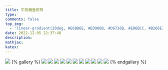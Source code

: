 ```yaml
---
title: 牛奶糖藝術照
type: 
comments: false
top_img:
  - 'linear-gradient(20deg, #E6B86E, #ED986B, #D6726B, #ED6BCC, #B266E3)'
date: 2022-12-05 22:37:48
description:
mathjax:
katex:
---
```


![](https://lh3.googleusercontent.com/pw/AL9nZEXJilx_sCrtMFnEZZSrP0tvqHgQBt7J5xvFWgbONTLdhg4wQ7azWi5q_AIyfq40y7b8tefGj8efDnUW1e5U0eCMoQDpi_p4hARS_NPE4lh58uV7xGaf2PbuediCqLU7MGlQr6vF-Lec2N_YJJKQQxKNhw=w1386-h926)
{% gallery %}
![](https://lh3.googleusercontent.com/v76Uckb5ThfKmdvmMmSAg-1CKe28F_ZOhRwNtIULragTxxwUmSvFN0-OAigKvoWfoeoYdmFNXQsYbylHrFJ7I2E1_M3Cc2vd2Bv3ITdqwpfEmCanNAmAHVTmGQdtnPebGI0sPUfS3r0=w1920-h1080)
![](https://lh3.googleusercontent.com/pGyc783jszbT2ICcDPdBWibXbPKw7GAc43E7PkrmbYmL5PFX8bT5AnO1qM3uoTCeNawv7A3hTaD89esRvCFndlFnDa2pMsf4rQSszH0pP8JNxVhn_Hi0FYCXRD2j-qH7xCGqGT1872c=w1920-h1080)
![](https://lh3.googleusercontent.com/8LGlwm_3kiwAfC2gnXx5i8YboP35iUZoSa8rXdg4sL_7EDHLP71hVaNjN7j9TYiGYhymZGnfk1u9HfsxY98z9EUv7i6fA3SMc0CheSZuhySTp2kXAYB2kAAw9r5JfVWU5Se6kO-e5Fs=w1920-h1080)
![](https://lh3.googleusercontent.com/eJynbHteVSFUt0i4yOv2foIwnfXts5sPa28vAVfQTFNk7HN7DBQAEYshqkP9GPZOSSgv0PDjvBt_MOSeq77vyYAIEdim8au0ZyOjqe9BTc6sFp__KwZKzKkfmV7mdOk8TtxfYQLHakg=w1920-h1080)
![](https://lh3.googleusercontent.com/ZsqWiJQaW9zpBNAcJRgX0H6FWUEvZi-2uoQ_eqF9MLRS3vzOdkLABfY3-zYY0lZRHftBVk6Jir9rpsz2yPFAz0mlf6yhN0DLw9YTqBLzdYwyFOzvHjRvQyQIA0oiN22T_EHVbAHInZc=w1920-h1080)
![](https://lh3.googleusercontent.com/TPuNXbhKw-AmR-xeZV4uTveNuUGMfE-C_6-nJ-Z8zsfY0QB_1Lo3MQ8_cn9hM0YG9J5Q5DxLez1crN5VV7DHaaaTOupj7EOwfNIxIj5ju5PVevsM3CYUeDaf6onjIqJ-LYZGLlsxQ3w=w1920-h1080)
![](https://lh3.googleusercontent.com/WBkGqAXx09o4TSyaDp03do37H-MIGaO84aXC2-d7JCy8ApYF2boEh_4mwyt9qc3FTSr56Lw0JGLYf2kWcBXd8y2UC4zdHV8RovDbCI2ApLnq1pau7Vyj4DhgwRvFxp_1Gr6dHqwOmDI=w1920-h1080)
![](https://lh3.googleusercontent.com/_0JqXPs_K1c7mVMR-2XPMHZZD3M2mIBJ2J8bJCf-52bFFiW1DQ7u4jfnGZL43Z23B0h5PMD5jlliVWyx-pc7yWk0uiIHCnh7Y0cLgItlGhbhCH4NLATmCtZ1BTeXU3TybP3zEZlKkr4=w1920-h1080)
![](https://lh3.googleusercontent.com/4LpfiD40jjZCCKa_FpxbGHDD4mFtXTVITPGQUvz6uwlQRX3NQfihZipOFXW5hlB3zU5GoCVj-pIvmMm8UBikP1Mmt4CWc2Uv3kIJ8Z2FybuvYRazoEYY9zp14CWqQhn13FO_aMTZxSo=w1920-h1080)
![](https://lh3.googleusercontent.com/mHLhFJkO3lUjdk0vaN1jkHDDd5RELAguTKZ4w3_lGeavu1L7LJnYxicGkwGSYYYbT351ZLXUJQP-AETiGgn-kQXEqvbOI-YvlDs6SW2uDFnT1FNsWXHW88LD1tt8if_yFhK5tnD_eIU=w1920-h1080)
![](https://lh3.googleusercontent.com/0tWG4mqIXSHA2svqyrEwh0NjgBGcxz7JZvpM82stnkfKa5H0ZXXNFNdHavBUJg4s6snPGLq2hbn2IjeFJD3XTM452jaNlzw8EHrJ-Z1lhiBpxdN2VRPddT6f_HYmWPLb-TahMxz-Mhc=w1920-h1080)
{% endgallery %}
